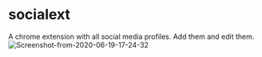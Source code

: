 # socialext   
A chrome extension with all social media profiles. Add them and edit them.   
<img src="https://i.ibb.co/PjmbP6j/Screenshot-from-2020-06-19-17-24-32.png" alt="Screenshot-from-2020-06-19-17-24-32" border="0">
